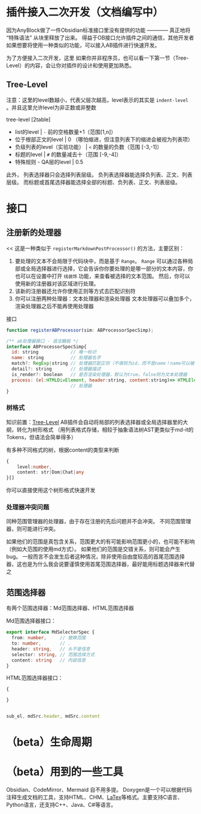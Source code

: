 # 插件接入二次开发（文档编写中）

因为AnyBlock做了一件Obsidian标准接口里没有提供的功能 ———— 真正地将 “特殊语法” 从块里释放了出来。
得益于OB接口允许插件之间的通信，其他开发者如果想要将使用一种类似的功能，可以接入AB插件进行快速开发。

为了方便接入二次开发，这里
如果你并非程序员，也可以看一下第一节（Tree-Level）的内容，会让你对插件的设计和使用更加熟悉。

## Tree-Level

注意：这里的level数越小，代表父层次越高，level表示的其实是 `indent-level` 。并且这里允许level为非正数或非整数

tree-level
[2table]
- list的level | `-` 前的空格数量+1（范围\[1,n]）
- 位于根部正文的level | 0 （哪怕缩进，但注意列表下的缩进会被视为列表项）
- 负级列表的level（实验功能） | `<` 的数量的负数（范围 \[-3,-1]）
- 标题的level | `#` 的数量减去十（范围 \[-9,-4]）
- 特殊规则 - QA层的level | 0.5

此外，
列表选择器只会选择列表层级。
负列表选择器能选择负列表、正文、列表层级。
而标题或首尾选择器能选择全部的标题、负列表、正文、列表层级。

# 接口

## 注册新的处理器

<< 这是一种类似于 `registerMarkdownPostProcessor()` 的方法，主要区别：

1. 要处理的文本不会局限于代码块中，而是基于 `Range`。
   `Range` 可以通过各种局部或全局选择器进行选择，它会告诉你你要处理的是哪一部分的文本内容，你也可以在设置中打开 `线装饰` 功能，来查看被选择的文本范围。
   然后，你可以使用新的注册器对该区域进行处理。
2. 该新的注册器还允许你使用正则等方式去匹配识别符
3. 你可以注册两种处理器：文本处理器和渲染处理器
   文本处理器可以叠加多个，渲染处理器之后不能再使用处理器

接口
```js
function registerABProcessor(sim: ABProcessorSpecSimp);

/** ab处理器接口 - 语法糖版 */
interface ABProcessorSpecSimp{
  id: string            // 唯一标识
  name: string          // 处理器名字
  match?: RegExp|string // 处理器匹配正则（不填则为id，而不是name！name可以被翻译或是重复的）
  detail?: string       // 处理器描述
  is_render?: boolean   // 是否渲染处理器，默认为true。false则为文本处理器
  process: (el:HTMLDivElement, header:string, content:string)=> HTMLElement|string
                        // 处理器
}
```

### 树格式

知识前置：[Tree-Level](#Tree-Level)
AB插件会自动将局部的列表选择器或全局选择器里的大纲，转化为树形格式
（用列表格式存储，相较于抽象语法树AST更类似于md-it的Tokens，但语法会简单得多）

有多种不同格式的树，根据content的类型来判断

```typescript
{
    level:number,
    content: str|Dom|Chat|any
}[]
```

你可以直接使用这个树形格式快速开发

### 处理器冲突问题

同种范围管理器的处理器，由于存在注册的先后问题并不会冲突。
不同范围管理器，则可能进行冲突。

如果他们的范围是真包含关系，范围更大的有可能影响范围更小的，也可能不影响（例如大范围的使用md方式）。
如果他们的范围是交错关系，则可能会产生bug。
一般而言不会发生后者这种情况，除非使用自由度较高的首尾范围选择器，这也是为什么我会说要谨慎使用首尾范围选择器，最好能用标题选择器来代替之

## 范围选择器

有两个范围选择器：Md范围选择器、HTML范围选择器

Md范围选择器接口：

```typescript
export interface MdSelectorSpec {
  from: number,     // 替换范围
  to: number,       // .
  header: string,   // 头不是信息
  selector: string, // 范围选择方式
  content: string   // 内容信息
}
```

HTML范围选择器接口：

```typescript
{

}


sub_el, mdSrc.header, mdSrc.content
```

# （beta）生命周期

# （beta）用到的一些工具

Obsidian、CodeMirror、Mermaid 自不用多提。
Doxygen是一个可以根据代码注释生成文档的工具，支持HTML、CHM、[LaTex](https://so.csdn.net/so/search?q=LaTex&spm=1001.2101.3001.7020)等格式。主要支持C语言、Python语言，还支持C++、Java、C#等语言。













